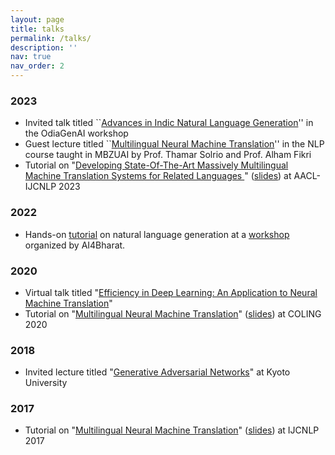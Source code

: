 ```yaml
---
layout: page
title: talks
permalink: /talks/
description: ''
nav: true
nav_order: 2
---
```


### 2023

- Invited talk titled ``[Advances in Indic Natural Language Generation](https://docs.google.com/presentation/d/1tG3qeKjXhdivZNJ3EJCfkdWWMH_JZCn1-VcCNO-ZKzU/edit?usp=sharing)'' in the OdiaGenAI workshop
- Guest lecture titled ``[Multilingual Neural Machine Translation](https://docs.google.com/presentation/d/1pJFJ78T4542pjM3hZC48TNC3mkoIwcQcM5LXDBBBk6U/edit?usp=sharing)'' in the NLP course taught in MBZUAI by Prof. Thamar Solrio and Prof. Alham Fikri
- Tutorial on "[Developing State-Of-The-Art Massively Multilingual Machine Translation Systems for Related Languages
](https://www.youtube.com/watch?v=bkmrlcWvBQM)" ([slides](https://docs.google.com/presentation/d/1BW9N9Fi8X9QQYB_DmyjHm2w-0idKlfuydH3eswgpIqs/edit?usp=sharing)) at AACL-IJCNLP 2023

### 2022

- Hands-on [tutorial](https://colab.research.google.com/drive/13Gj7bAhR2HIdgSXEzp8fu4xwqrKsEYaa?usp=sharing) on natural language generation at a [workshop](https://github.com/AI4Bharat/workshop-nlg-nlu-2022?tab=readme-ov-file) organized by AI4Bharat.

### 2020

- Virtual talk titled "[Efficiency in Deep Learning: An Application to Neural Machine Translation](https://docs.google.com/presentation/d/1ykJf5ixDt3O3e_4Iae2iCS3IPIZNlNuGY0znXX-mea0/edit?usp=sharing)"
- Tutorial on "[Multilingual Neural Machine Translation](https://www.youtube.com/watch?v=BdZeN-6TYzs)" ([slides](https://docs.google.com/presentation/d/1ABRzQu2ctm3f_u2G7AOB-9oipKoZgEdo3aJev75tVOg/edit?usp=sharing)) at COLING 2020

### 2018

- Invited lecture titled "[Generative Adversarial Networks](https://docs.google.com/presentation/d/1nNyAXkO-qsSrK31sexWYvCfy5amX-cJraQuMbedqSM0/edit?usp=sharing)" at Kyoto University

### 2017

- Tutorial on "[Multilingual Neural Machine Translation](https://aclanthology.org/I17-5004/)" ([slides](https://docs.google.com/presentation/d/1DQ5Fy6Viwhlr4GrbpQNfjCYWW1K8fbBHSpTCrAl1MaM/edit?usp=sharing)) at IJCNLP 2017
